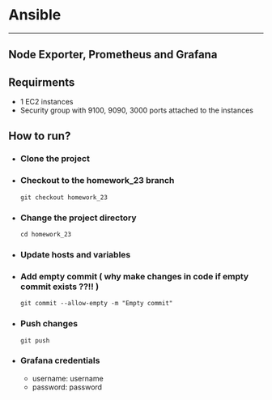 # Ansible

***

## Node Exporter, Prometheus and Grafana

## Requirments
* 1 EC2 instances
* Security group with 9100, 9090, 3000 ports attached to the instances


## How to run?

* ### Clone the project
* ### Checkout to the homework_23 branch
      git checkout homework_23
* ### Change the project directory
      cd homework_23
* ### Update hosts and variables
* ### Add empty commit ( why make changes in code if empty commit exists ??!! )
      git commit --allow-empty -m "Empty commit"
* ### Push changes
      git push
* ### Grafana credentials
    * username: username
    * password: password